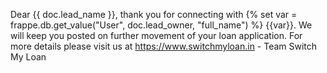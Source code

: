 Dear {{ doc.lead_name }}, thank you for connecting with {% set var = frappe.db.get_value("User", doc.lead_owner, "full_name") %} {{var}}. We will keep you posted on further movement of your loan application. For more details please visit us at https://www.switchmyloan.in - Team Switch My Loan